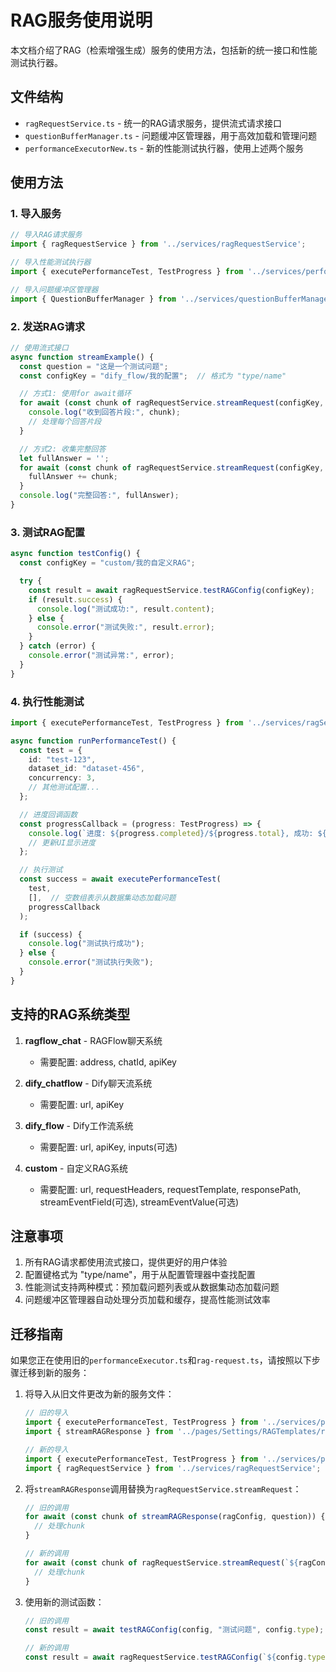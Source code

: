# RAG服务使用说明

本文档介绍了RAG（检索增强生成）服务的使用方法，包括新的统一接口和性能测试执行器。

## 文件结构

- `ragRequestService.ts` - 统一的RAG请求服务，提供流式请求接口
- `questionBufferManager.ts` - 问题缓冲区管理器，用于高效加载和管理问题
- `performanceExecutorNew.ts` - 新的性能测试执行器，使用上述两个服务

## 使用方法

### 1. 导入服务

```typescript
// 导入RAG请求服务
import { ragRequestService } from '../services/ragRequestService';

// 导入性能测试执行器
import { executePerformanceTest, TestProgress } from '../services/performanceExecutorNew';

// 导入问题缓冲区管理器
import { QuestionBufferManager } from '../services/questionBufferManager';
```

### 2. 发送RAG请求

```typescript
// 使用流式接口
async function streamExample() {
  const question = "这是一个测试问题";
  const configKey = "dify_flow/我的配置";  // 格式为 "type/name"

  // 方式1: 使用for await循环
  for await (const chunk of ragRequestService.streamRequest(configKey, question)) {
    console.log("收到回答片段:", chunk);
    // 处理每个回答片段
  }

  // 方式2: 收集完整回答
  let fullAnswer = '';
  for await (const chunk of ragRequestService.streamRequest(configKey, question)) {
    fullAnswer += chunk;
  }
  console.log("完整回答:", fullAnswer);
}
```

### 3. 测试RAG配置

```typescript
async function testConfig() {
  const configKey = "custom/我的自定义RAG";

  try {
    const result = await ragRequestService.testRAGConfig(configKey);
    if (result.success) {
      console.log("测试成功:", result.content);
    } else {
      console.error("测试失败:", result.error);
    }
  } catch (error) {
    console.error("测试异常:", error);
  }
}
```

### 4. 执行性能测试

```typescript
import { executePerformanceTest, TestProgress } from '../services/ragService';

async function runPerformanceTest() {
  const test = {
    id: "test-123",
    dataset_id: "dataset-456",
    concurrency: 3,
    // 其他测试配置...
  };

  // 进度回调函数
  const progressCallback = (progress: TestProgress) => {
    console.log(`进度: ${progress.completed}/${progress.total}, 成功: ${progress.success}, 失败: ${progress.failed}`);
    // 更新UI显示进度
  };

  // 执行测试
  const success = await executePerformanceTest(
    test,
    [],  // 空数组表示从数据集动态加载问题
    progressCallback
  );

  if (success) {
    console.log("测试执行成功");
  } else {
    console.error("测试执行失败");
  }
}
```

## 支持的RAG系统类型

1. **ragflow_chat** - RAGFlow聊天系统
   - 需要配置: address, chatId, apiKey

2. **dify_chatflow** - Dify聊天流系统
   - 需要配置: url, apiKey

3. **dify_flow** - Dify工作流系统
   - 需要配置: url, apiKey, inputs(可选)

4. **custom** - 自定义RAG系统
   - 需要配置: url, requestHeaders, requestTemplate, responsePath, streamEventField(可选), streamEventValue(可选)

## 注意事项

1. 所有RAG请求都使用流式接口，提供更好的用户体验
2. 配置键格式为 "type/name"，用于从配置管理器中查找配置
3. 性能测试支持两种模式：预加载问题列表或从数据集动态加载问题
4. 问题缓冲区管理器自动处理分页加载和缓存，提高性能测试效率

## 迁移指南

如果您正在使用旧的`performanceExecutor.ts`和`rag-request.ts`，请按照以下步骤迁移到新的服务：

1. 将导入从旧文件更改为新的服务文件：
   ```typescript
   // 旧的导入
   import { executePerformanceTest, TestProgress } from '../services/performanceExecutor';
   import { streamRAGResponse } from '../pages/Settings/RAGTemplates/rag-request';

   // 新的导入
   import { executePerformanceTest, TestProgress } from '../services/performanceExecutorNew';
   import { ragRequestService } from '../services/ragRequestService';
   ```

2. 将`streamRAGResponse`调用替换为`ragRequestService.streamRequest`：
   ```typescript
   // 旧的调用
   for await (const chunk of streamRAGResponse(ragConfig, question)) {
     // 处理chunk
   }

   // 新的调用
   for await (const chunk of ragRequestService.streamRequest(`${ragConfig.type}/${ragConfig.name}`, question)) {
     // 处理chunk
   }
   ```

3. 使用新的测试函数：
   ```typescript
   // 旧的调用
   const result = await testRAGConfig(config, "测试问题", config.type);

   // 新的调用
   const result = await ragRequestService.testRAGConfig(`${config.type}/${config.name}`);
   ```
